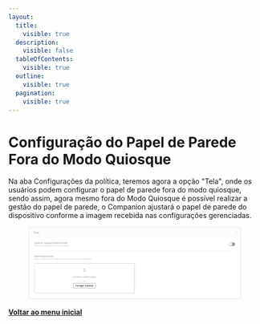```yaml
---
layout:
  title:
    visible: true
  description:
    visible: false
  tableOfContents:
    visible: true
  outline:
    visible: true
  pagination:
    visible: true
---
```


# Configuração do Papel de Parede Fora do Modo Quiosque

Na aba Configurações da política, teremos agora a opção "Tela", onde os usuários podem configurar o papel de parede fora do modo quiosque, sendo assim, agora mesmo fora do Modo Quiosque é possível realizar a gestão do papel de parede, o Companion ajustará o papel de parede do dispositivo conforme a imagem recebida nas configurações gerenciadas.

<figure><img src="../../.gitbook/assets/image (224).png" alt=""><figcaption></figcaption></figure>

[**Voltar ao menu inicial**](./)
